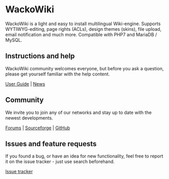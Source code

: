 # WackoWiki

WackoWiki is a light and easy to install multilingual Wiki-engine. 
Supports WYTIWYG-editing, page rights (ACLs), design themes (skins), file upload, email notification and much more. Compatible with PHP7 and MariaDB / MySQL.

## Instructions and help

WackoWiki community welcomes everyone, but before you ask a question, please get yourself familiar with the help content.

[User Guide](https://wackowiki.org/doc/Doc/English) | [News](https://wackowiki.org/doc/News)

## Community

We invite you to join any of our networks and stay up to date with the newest developments.

[Forums](https://wackowiki.org/doc/Forum) | [Sourceforge](https://sourceforge.net/projects/wackowiki/) | [GitHub](https://github.com/WackoWiki)

## Issues and feature requests

If you found a bug, or have an idea for new functionality, feel free to report it on the issue tracker - just use search beforehand.

[Issue tracker](https://wackowiki.org/bugs)
